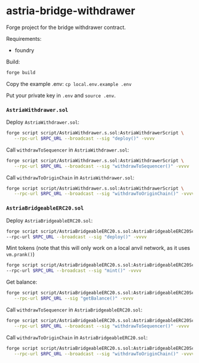 # astria-bridge-withdrawer

Forge project for the bridge withdrawer contract.

Requirements:

- foundry

Build:

```sh
forge build
```

Copy the example .env: `cp local.env.example .env`

Put your private key in `.env` and `source .env`.

### `AstriaWithdrawer.sol`

Deploy `AstriaWithdrawer.sol`:

```sh
forge script script/AstriaWithdrawer.s.sol:AstriaWithdrawerScript \
   --rpc-url $RPC_URL --broadcast --sig "deploy()" -vvvv
```

Call `withdrawToSequencer` in `AstriaWithdrawer.sol`:

```sh
forge script script/AstriaWithdrawer.s.sol:AstriaWithdrawerScript \
   --rpc-url $RPC_URL --broadcast --sig "withdrawToSequencer()" -vvvv
```

Call `withdrawToOriginChain` in `AstriaWithdrawer.sol`:

```sh
forge script script/AstriaWithdrawer.s.sol:AstriaWithdrawerScript \
   --rpc-url $RPC_URL --broadcast --sig "withdrawToOriginChain()" -vvvv
```

### `AstriaBridgeableERC20.sol`

Deploy `AstriaBridgeableERC20.sol`:

```sh
forge script script/AstriaBridgeableERC20.s.sol:AstriaBridgeableERC20Script \
--rpc-url $RPC_URL --broadcast --sig "deploy()" -vvvv
```

Mint tokens (note that this will only work on a local anvil network, as it uses `vm.prank()`)
```sh
forge script script/AstriaBridgeableERC20.s.sol:AstriaBridgeableERC20Script \
--rpc-url $RPC_URL --broadcast --sig "mint()" -vvvv
```

Get balance:
```sh
forge script script/AstriaBridgeableERC20.s.sol:AstriaBridgeableERC20Script \
   --rpc-url $RPC_URL --sig "getBalance()" -vvvv
```

Call `withdrawToSequencer` in `AstriaBridgeableERC20.sol`:

```sh
forge script script/AstriaBridgeableERC20.s.sol:AstriaBridgeableERC20Script \
   --rpc-url $RPC_URL --broadcast --sig "withdrawToSequencer()" -vvvv
```

Call `withdrawToOriginChain` in `AstriaBridgeableERC20.sol`:

```sh
forge script script/AstriaBridgeableERC20.s.sol:AstriaBridgeableERC20Script \
   --rpc-url $RPC_URL --broadcast --sig "withdrawToOriginChain()" -vvvv
```
